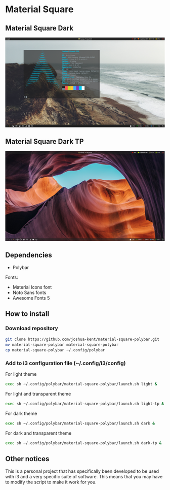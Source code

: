 Material Square
===


Material Square Dark
---

![Material Square Dark](https://raw.githubusercontent.com/joshua-kent/material-square-polybar/media/dark-19-07-2020_edit.png)

Material Square Dark TP
---

![Material Square Dark TP](https://raw.githubusercontent.com/joshua-kent/material-square-polybar/media/dark-tp-19-07-2020_edit.png)


Dependencies
---

* Polybar

Fonts:

* Material Icons font
* Noto Sans fonts
* Awesome Fonts 5

How to install
---

### Download repository

```bash
git clone https://github.com/joshua-kent/material-square-polybar.git
mv material-square-polybar material-square-polybar
cp material-square-polybar ~/.config/polybar
```

### Add to i3 configuration file (~/.config/i3/config)

For light theme
```bash
exec sh ~/.config/polybar/material-square-polybar/launch.sh light &
```

For light and transparent theme
```bash
exec sh ~/.config/polybar/material-square-polybar/launch.sh light-tp &
```

For dark theme
```bash
exec sh ~/.config/polybar/material-square-polybar/launch.sh dark &
```

For dark and transparent theme
```bash
exec sh ~/.config/polybar/material-square-polybar/launch.sh dark-tp &
```

Other notices
---

This is a personal project that has specifically been developed to be used with i3 and a very specific suite of software. This means that you may have to modify the script to make it work for you.
